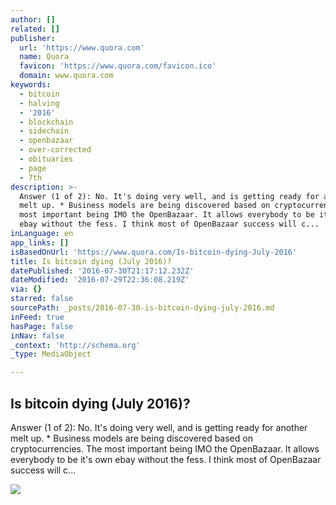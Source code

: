 ```yaml
---
author: []
related: []
publisher:
  url: 'https://www.quora.com'
  name: Quora
  favicon: 'https://www.quora.com/favicon.ico'
  domain: www.quora.com
keywords:
  - bitcoin
  - halving
  - '2016'
  - blockchain
  - sidechain
  - openbazaar
  - over-corrected
  - obituaries
  - page
  - 7th
description: >-
  Answer (1 of 2): No. It's doing very well, and is getting ready for another
  melt up. * Business models are being discovered based on cryptocurrencies. The
  most important being IMO the OpenBazaar. It allows everybody to be it's own
  ebay without the fess. I think most of OpenBazaar success will c...
inLanguage: en
app_links: []
isBasedOnUrl: 'https://www.quora.com/Is-bitcoin-dying-July-2016'
title: Is bitcoin dying (July 2016)?
datePublished: '2016-07-30T21:17:12.232Z'
dateModified: '2016-07-29T22:36:08.219Z'
via: {}
starred: false
sourcePath: _posts/2016-07-30-is-bitcoin-dying-july-2016.md
inFeed: true
hasPage: false
inNav: false
_context: 'http://schema.org'
_type: MediaObject

---
```

<article style=""><h1>Is bitcoin dying (July 2016)?</h1><p>Answer (1 of 2): No. It's doing very well, and is getting ready for another melt up. * Business models are being discovered based on cryptocurrencies. The most important being IMO the OpenBazaar. It allows everybody to be it's own ebay without the fess. I think most of OpenBazaar success will c...</p><img src="https://qsf.ec.quoracdn.net/-images.new_grid.fb_share_default.pnge6dde9cfa6e03c43.png" /></article>